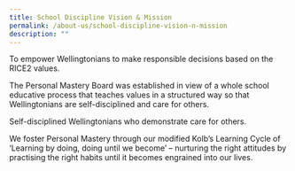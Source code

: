 ```yaml
---
title: School Discipline Vision & Mission
permalink: /about-us/school-discipline-vision-n-mission
description: ""
---
```

To empower Wellingtonians to make responsible decisions based on the RICE2 values.

The Personal Mastery Board was established in view of a whole school educative process that teaches values in a structured way so that Wellingtonians are self-disciplined and care for others. 

Self-disciplined Wellingtonians who demonstrate care for others.  

We foster Personal Mastery through our modified Kolb’s Learning Cycle of ‘Learning by doing, doing until we become’ – nurturing the right attitudes by practising the right habits until it becomes engrained into our lives.